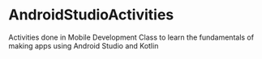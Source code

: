 # AndroidStudioActivities

Activities done in Mobile Development Class to learn the fundamentals of making apps using Android Studio and Kotlin

